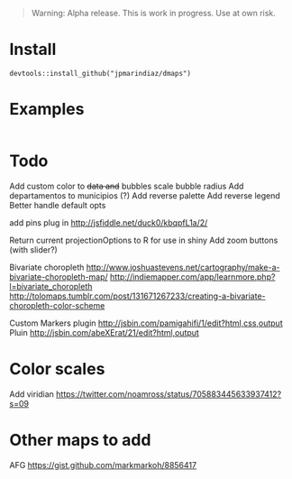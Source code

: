> Warning: Alpha release. This is work in progress. Use at own risk.

# Install

`devtools::install_github("jpmarindiaz/dmaps")`


# Examples

```r

```

# Todo

Add custom color to ~~data and~~ bubbles
scale bubble radius
Add departamentos to municipios (?)
Add reverse palette
Add reverse legend
Better handle default opts

add pins plug in http://jsfiddle.net/duck0/kbqpfL1a/2/


Return current projectionOptions to R for use in shiny
Add zoom buttons (with slider?)

Bivariate choropleth
http://www.joshuastevens.net/cartography/make-a-bivariate-choropleth-map/
http://indiemapper.com/app/learnmore.php?l=bivariate_choropleth
http://tolomaps.tumblr.com/post/131671267233/creating-a-bivariate-choropleth-color-scheme


Custom Markers plugin
http://jsbin.com/pamigahifi/1/edit?html,css,output
Pluin
http://jsbin.com/abeXErat/21/edit?html,output


# Color scales

Add viridian
https://twitter.com/noamross/status/705883445633937412?s=09



# Other maps to add

AFG
https://gist.github.com/markmarkoh/8856417

